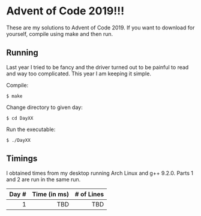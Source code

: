 # Advent of Code 2019!!!

These are my solutions to Advent of Code 2019.
If you want to download for yourself, compile using make and then run.

**Running**
----------------------------------
Last year I tried to be fancy and the driver turned out to be
painful to read and way too complicated. This year I am keeping it simple.

Compile:
    
    $ make

Change directory to given day:
    
    $ cd DayXX

Run the executable:
    
    $ ./DayXX

**Timings**
----------------------------------
I obtained times from my desktop running Arch Linux and g++ 9.2.0.  Parts 1 and 2 are run in the same run.

Day # | Time (in ms) | # of Lines
-----:|-------------:|-----------:
1     |TBD           |TBD


